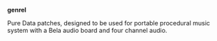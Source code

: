 **genrel**

Pure Data patches, designed to be used for portable procedural music system with a Bela audio board and four channel audio.
